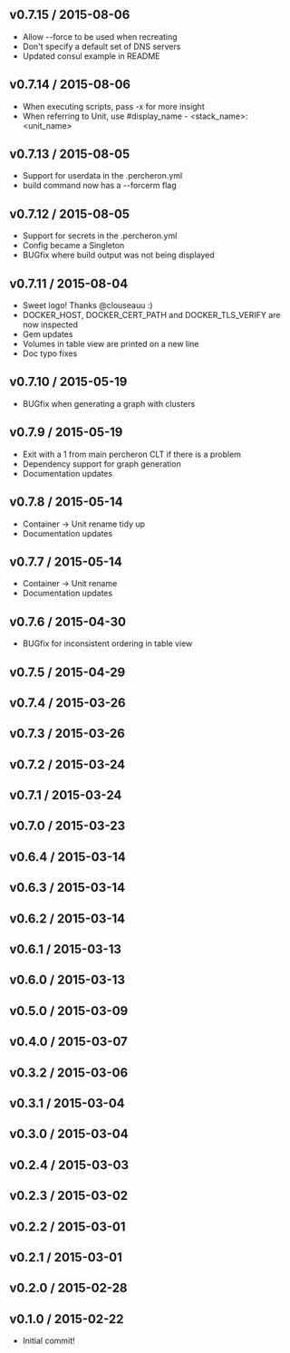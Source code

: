 ## v0.7.15 / 2015-08-06

* Allow --force to be used when recreating
* Don't specify a default set of DNS servers
* Updated consul example in README

## v0.7.14 / 2015-08-06

* When executing scripts, pass -x for more insight
* When referring to Unit, use #display_name - <stack_name>:<unit_name>

## v0.7.13 / 2015-08-05

* Support for userdata in the .percheron.yml
* build command now has a --forcerm flag

## v0.7.12 / 2015-08-05

* Support for secrets in the .percheron.yml
* Config became a Singleton
* BUGfix where build output was not being displayed

## v0.7.11 / 2015-08-04

* Sweet logo!  Thanks @clouseauu :)
* DOCKER_HOST, DOCKER_CERT_PATH and DOCKER_TLS_VERIFY are now inspected
* Gem updates
* Volumes in table view are printed on a new line
* Doc typo fixes

## v0.7.10 / 2015-05-19

* BUGfix when generating a graph with clusters

## v0.7.9 / 2015-05-19

* Exit with a 1 from main percheron CLT if there is a problem
* Dependency support for graph generation
* Documentation updates

## v0.7.8 / 2015-05-14

* Container -> Unit rename tidy up
* Documentation updates

## v0.7.7 / 2015-05-14

* Container -> Unit rename
* Documentation updates

## v0.7.6 / 2015-04-30

* BUGfix for inconsistent ordering in table view

## v0.7.5 / 2015-04-29

## v0.7.4 / 2015-03-26

## v0.7.3 / 2015-03-26

## v0.7.2 / 2015-03-24

## v0.7.1 / 2015-03-24

## v0.7.0 / 2015-03-23

## v0.6.4 / 2015-03-14

## v0.6.3 / 2015-03-14

## v0.6.2 / 2015-03-14

## v0.6.1 / 2015-03-13

## v0.6.0 / 2015-03-13

## v0.5.0 / 2015-03-09

## v0.4.0 / 2015-03-07

## v0.3.2 / 2015-03-06

## v0.3.1 / 2015-03-04

## v0.3.0 / 2015-03-04

## v0.2.4 / 2015-03-03

## v0.2.3 / 2015-03-02

## v0.2.2 / 2015-03-01

## v0.2.1 / 2015-03-01

## v0.2.0 / 2015-02-28

## v0.1.0 / 2015-02-22

* Initial commit!
